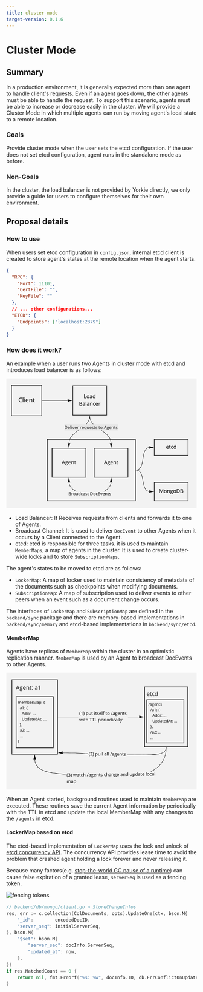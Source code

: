 ```yaml
---
title: cluster-mode
target-version: 0.1.6
---
```


# Cluster Mode

## Summary

In a production environment, it is generally expected more than one agent to
handle client's requests. Even if an agent goes down, the other agents must be
able to handle the request. To support this scenario, agents must be able to
increase or decrease easily in the cluster. We will provide a Cluster Mode in
which multiple agents can run by moving agent's local state to a remote
location.

### Goals

Provide cluster mode when the user sets the etcd configuration. If the user
does not set etcd configuration, agent runs in the standalone mode as before.

### Non-Goals

In the cluster, the load balancer is not provided by Yorkie directly, we only
provide a guide for users to configure themselves for their own environment.

## Proposal details

### How to use

When users set etcd configuration in `config.json`, internal etcd client is
created to store agent's states at the remote location when the agent starts.

```json
{
  "RPC": {
    "Port": 11101,
    "CertFile": "",
    "KeyFile": ""
  },
  // ... other configurations...
  "ETCD": {
    "Endpoints": ["localhost:2379"]
  }
}
```

### How does it work?

An example when a user runs two Agents in cluster mode with etcd and introduces
load balancer is as follows:

![cluster-mode-example](media/cluster-mode-example.png)

- Load Balancer: It Receives requests from clients and forwards it to one of 
  Agents.
- Broadcast Channel: It is used to deliver `DocEvent` to other Agents 
  when it occurs by a Client connected to the Agent.
- etcd: etcd is responsible for three tasks. it is used to
  maintain `MemberMaps`, a map of agents in the cluster. It is used to create 
  cluster-wide locks and to store `SubscriptionMaps`. 

The agent's states to be moved to etcd are as follows:
- `LockerMap`: A map of locker used to maintain consistency of metadata of the
documents such as checkpoints when modifying documents.
- `SubscriptionMap`: A map of subscription used to deliver events to other peers
when an event such as a document change occurs.

The interfaces of `LockerMap` and `SubscriptionMap` are defined in the
`backend/sync` package and there are memory-based implementations in
`backend/sync/memory` and etcd-based implementations in `backend/sync/etcd`.

#### MemberMap

Agents have replicas of `MemberMap` within the cluster in an optimistic
replication manner. `MemberMap` is used by an Agent to broadcast DocEvents to 
other Agents.

![member-map](media/member-map.png)

When an Agent started, background routines used to maintain
`MemberMap` are executed. These routines save the current Agent information by
periodically with the TTL in etcd and update the local MemberMap with any
changes to the `/agents` in etcd.

#### LockerMap based on etcd

The etcd-based implementation of `LockerMap` uses the lock and unlock of [etcd
concurrency API](https://etcd.io/docs/v3.4.0/dev-guide/api_concurrency_reference_v3/).
The concurrency API provides lease time to avoid the problem that crashed agent
holding a lock forever and never releasing it.

Because many factors(e.g. [stop-the-world GC pause of a runtime](https://martin.kleppmann.com/2016/02/08/how-to-do-distributed-locking.html)) can cause false
expiration of a granted lease, `serverSeq` is used as a fencing token.

![fencing tokens][fencing-tokens]

```go
// backend/db/mongo/client.go > StoreChangeInfos
res, err := c.collection(ColDocuments, opts).UpdateOne(ctx, bson.M{
	"_id":        encodedDocID,
	"server_seq": initialServerSeq,
}, bson.M{
	"$set": bson.M{
		"server_seq": docInfo.ServerSeq,
		"updated_at": now,
	},
})
if res.MatchedCount == 0 {
	return nil, fmt.Errorf("%s: %w", docInfo.ID, db.ErrConflictOnUpdate)
}
```

[fencing-tokens]: https://martin.kleppmann.com/2016/02/fencing-tokens.png